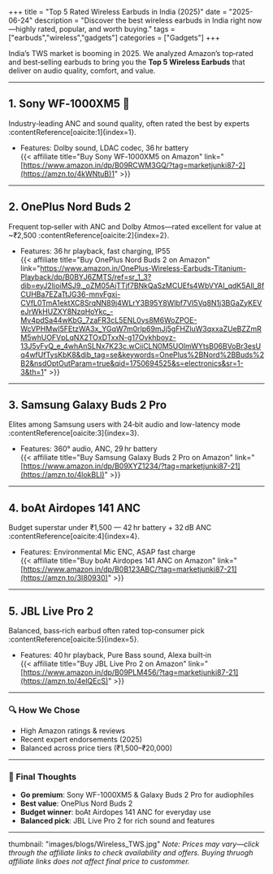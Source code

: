 +++
title = "Top 5 Rated Wireless Earbuds in India (2025)"
date = "2025-06-24"
description = "Discover the best wireless earbuds in India right now—highly rated, popular, and worth buying."
tags = ["earbuds","wireless","gadgets"]
categories = ["Gadgets"]
+++

India’s TWS market is booming in 2025. We analyzed Amazon’s top‑rated and best‑selling earbuds to bring you the **Top 5 Wireless Earbuds** that deliver on audio quality, comfort, and value.

---

## 1. Sony WF‑1000XM5 💎
Industry‑leading ANC and sound quality, often rated the best by experts :contentReference[oaicite:1]{index=1}.  
- Features: Dolby sound, LDAC codec, 36 hr battery  
{{< affiliate 
   title="Buy Sony WF‑1000XM5 on Amazon" 
   link="[https://www.amazon.in/dp/B09RCWM3GQ/?tag=marketjunki87-2](https://amzn.to/4kWNtuB)1" >}}

---

## 2. OnePlus Nord Buds 2
Frequent top‑seller with ANC and Dolby Atmos—rated excellent for value at ~₹2,500 :contentReference[oaicite:2]{index=2}.  
- Features: 36 hr playback, fast charging, IP55  
{{< affiliate 
   title="Buy OnePlus Nord Buds 2 on Amazon" 
   link="https://www.amazon.in/OnePlus-Wireless-Earbuds-Titanium-Playback/dp/B0BYJ6ZMTS/ref=sr_1_3?dib=eyJ2IjoiMSJ9._oZM05AjTTjf7BNkQaSzMCUEfs4WbVYAI_qdK5AlI_8fCUHBa7EZaTtJG36-mnvFgxi-CVfL0TmA1ektXC8SrqNN89j4WLrY3B95Y8Wlbf7VI5Vq8N1j3BGaZyKEVeJrWkHUZXY8NzqHoYkc_-Mv4pdSa44wKbG_7zaFR3cL5ENL0ys8M6WoZPOE-WcVPHMwI5FEtzWA3x_YGqW7m0rlp69mJj5gFHZluW3qxxaZUeBZZmRM5whUOFVpLqNX2TOxDTxxN-g17Ovkhboyz-13J5vFyQ_e_4whAnSLNx7K23c.wCiiCLN0M5UOlmWYtsB06BVoBr3esUq4wfUfTysKbK8&dib_tag=se&keywords=OnePlus%2BNord%2BBuds%2B2&nsdOptOutParam=true&qid=1750694525&s=electronics&sr=1-3&th=1" >}}

---

## 3. Samsung Galaxy Buds 2 Pro
Elites among Samsung users with 24‑bit audio and low-latency mode :contentReference[oaicite:3]{index=3}.  
- Features: 360° audio, ANC, 29 hr battery  
{{< affiliate 
   title="Buy Samsung Galaxy Buds 2 Pro on Amazon" 
   link="[https://www.amazon.in/dp/B09XYZ1234/?tag=marketjunki87-21](https://amzn.to/4lokBLI)" >}}

---

## 4. boAt Airdopes 141 ANC
Budget superstar under ₹1,500 — 42 hr battery + 32 dB ANC :contentReference[oaicite:4]{index=4}.  
- Features: Environmental Mic ENC, ASAP fast charge  
{{< affiliate 
   title="Buy boAt Airdopes 141 ANC on Amazon" 
   link="[https://www.amazon.in/dp/B0B123ABC/?tag=marketjunki87-21](https://amzn.to/3I80930)" >}}

---

## 5. JBL Live Pro 2
Balanced, bass‑rich earbud often rated top‑consumer pick :contentReference[oaicite:5]{index=5}.  
- Features: 40 hr playback, Pure Bass sound, Alexa built‑in  
{{< affiliate 
   title="Buy JBL Live Pro 2 on Amazon" 
   link="[https://www.amazon.in/dp/B09PLM456/?tag=marketjunki87-21](https://amzn.to/4elQEcS)" >}}

---

### 🔍 How We Chose
- High Amazon ratings & reviews
- Recent expert endorsements (2025)
- Balanced across price tiers (₹1,500–₹20,000)

---

### 📌 Final Thoughts
- **Go premium**: Sony WF-1000XM5 & Galaxy Buds 2 Pro for audiophiles
- **Best value**: OnePlus Nord Buds 2
- **Budget winner**: boAt Airdopes 141 ANC for everyday use
- **Balanced pick**: JBL Live Pro 2 for rich sound and features

---
thumbnail: "images/blogs/Wireless_TWS.jpg"
*Note: Prices may vary—click through the affiliate links to check availability and offers. Buying thruogh affiliate links does not affect final price to custommer.*
